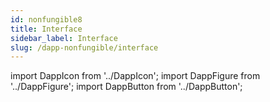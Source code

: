 ```yaml
---
id: nonfungible8
title: Interface
sidebar_label: Interface
slug: /dapp-nonfungible/interface
---
```


import DappIcon from '../DappIcon';
import DappFigure from '../DappFigure';
import DappButton from '../DappButton';
